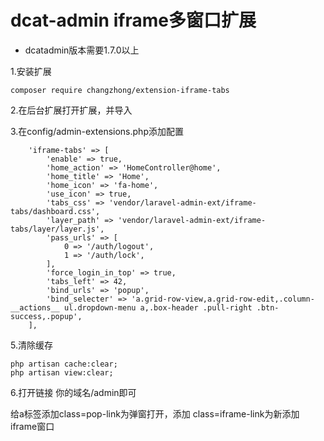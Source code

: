 dcat-admin iframe多窗口扩展
======

* dcatadmin版本需要1.7.0以上

1.安装扩展
```
composer require changzhong/extension-iframe-tabs
```

2.在后台扩展打开扩展，并导入

3.在config/admin-extensions.php添加配置
```
    'iframe-tabs' => [
        'enable' => true,
        'home_action' => 'HomeController@home',
        'home_title' => 'Home',
        'home_icon' => 'fa-home',
        'use_icon' => true,
        'tabs_css' => 'vendor/laravel-admin-ext/iframe-tabs/dashboard.css',
        'layer_path' => 'vendor/laravel-admin-ext/iframe-tabs/layer/layer.js',
        'pass_urls' => [
            0 => '/auth/logout',
            1 => '/auth/lock',
        ],
        'force_login_in_top' => true,
        'tabs_left' => 42,
        'bind_urls' => 'popup',
        'bind_selecter' => 'a.grid-row-view,a.grid-row-edit,.column-__actions__ ul.dropdown-menu a,.box-header .pull-right .btn-success,.popup',
    ],
```

5.清除缓存
```shell script
php artisan cache:clear;
php artisan view:clear;
```
6.打开链接 你的域名/admin即可


给a标签添加class=pop-link为弹窗打开，添加 class=iframe-link为新添加iframe窗口




